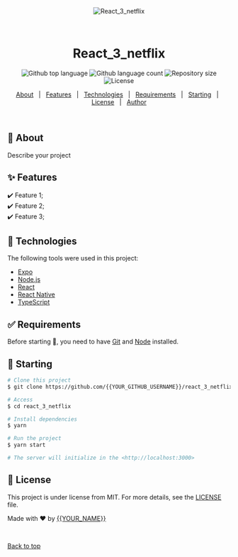 <div align="center" id="top"> 
  <img src="./.github/app.gif" alt="React_3_netflix" />

  &#xa0;

  <!-- <a href="https://react_3_netflix.netlify.app">Demo</a> -->
</div>

<h1 align="center">React_3_netflix</h1>

<p align="center">
  <img alt="Github top language" src="https://img.shields.io/github/languages/top/{{YOUR_GITHUB_USERNAME}}/react_3_netflix?color=56BEB8">

  <img alt="Github language count" src="https://img.shields.io/github/languages/count/{{YOUR_GITHUB_USERNAME}}/react_3_netflix?color=56BEB8">

  <img alt="Repository size" src="https://img.shields.io/github/repo-size/{{YOUR_GITHUB_USERNAME}}/react_3_netflix?color=56BEB8">

  <img alt="License" src="https://img.shields.io/github/license/{{YOUR_GITHUB_USERNAME}}/react_3_netflix?color=56BEB8">

  <!-- <img alt="Github issues" src="https://img.shields.io/github/issues/{{YOUR_GITHUB_USERNAME}}/react_3_netflix?color=56BEB8" /> -->

  <!-- <img alt="Github forks" src="https://img.shields.io/github/forks/{{YOUR_GITHUB_USERNAME}}/react_3_netflix?color=56BEB8" /> -->

  <!-- <img alt="Github stars" src="https://img.shields.io/github/stars/{{YOUR_GITHUB_USERNAME}}/react_3_netflix?color=56BEB8" /> -->
</p>

<!-- Status -->

<!-- <h4 align="center"> 
	🚧  React_3_netflix 🚀 Under construction...  🚧
</h4> 

<hr> -->

<p align="center">
  <a href="#dart-about">About</a> &#xa0; | &#xa0; 
  <a href="#sparkles-features">Features</a> &#xa0; | &#xa0;
  <a href="#rocket-technologies">Technologies</a> &#xa0; | &#xa0;
  <a href="#white_check_mark-requirements">Requirements</a> &#xa0; | &#xa0;
  <a href="#checkered_flag-starting">Starting</a> &#xa0; | &#xa0;
  <a href="#memo-license">License</a> &#xa0; | &#xa0;
  <a href="https://github.com/{{YOUR_GITHUB_USERNAME}}" target="_blank">Author</a>
</p>

<br>

## :dart: About ##

Describe your project

## :sparkles: Features ##

:heavy_check_mark: Feature 1;\
:heavy_check_mark: Feature 2;\
:heavy_check_mark: Feature 3;

## :rocket: Technologies ##

The following tools were used in this project:

- [Expo](https://expo.io/)
- [Node.js](https://nodejs.org/en/)
- [React](https://pt-br.reactjs.org/)
- [React Native](https://reactnative.dev/)
- [TypeScript](https://www.typescriptlang.org/)

## :white_check_mark: Requirements ##

Before starting :checkered_flag:, you need to have [Git](https://git-scm.com) and [Node](https://nodejs.org/en/) installed.

## :checkered_flag: Starting ##

```bash
# Clone this project
$ git clone https://github.com/{{YOUR_GITHUB_USERNAME}}/react_3_netflix

# Access
$ cd react_3_netflix

# Install dependencies
$ yarn

# Run the project
$ yarn start

# The server will initialize in the <http://localhost:3000>
```

## :memo: License ##

This project is under license from MIT. For more details, see the [LICENSE](LICENSE.md) file.


Made with :heart: by <a href="https://github.com/{{YOUR_GITHUB_USERNAME}}" target="_blank">{{YOUR_NAME}}</a>

&#xa0;

<a href="#top">Back to top</a>
